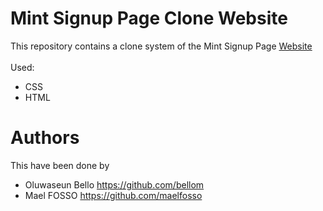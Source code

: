 # Mint Signup Page Clone Website

This repository contains a clone system of the Mint Signup Page [Website](https://mint.intuit.com/login.event?task=S)
<br><br>
Used:
* CSS
* HTML

# Authors
This have been done by
* Oluwaseun Bello https://github.com/bellom
* Mael FOSSO https://github.com/maelfosso
